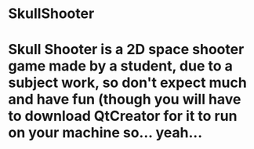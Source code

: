 # SkullShooter

# Skull Shooter is a 2D space shooter game made by a student, due to a subject work, so don't expect much and have fun (though you will have to download QtCreator for it to run on your machine so... yeah...
